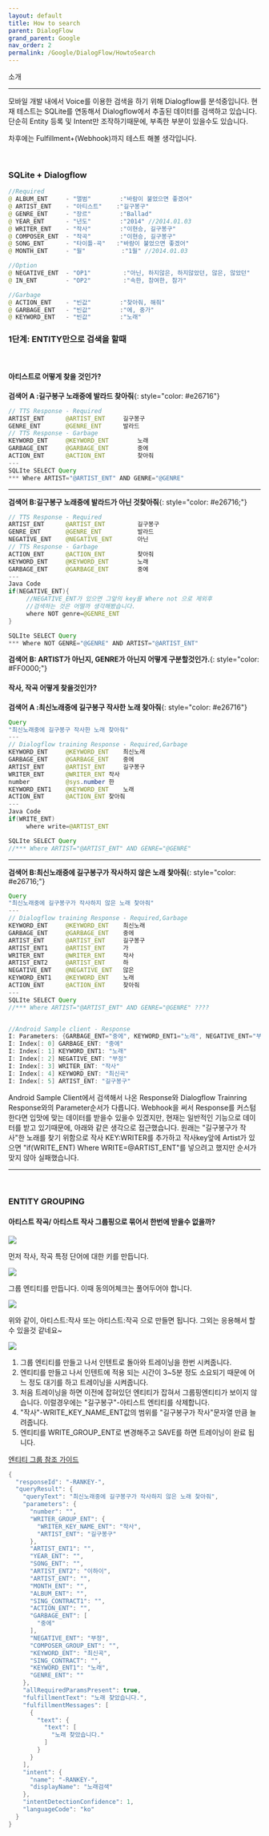 ```yaml
---
layout: default
title: How to search
parent: DialogFlow
grand_parent: Google
nav_order: 2
permalink: /Google/DialogFlow/HowtoSearch
---
```


소개
<hr/>
모바일 개발 내에서 Voice를 이용한 검색을 하기 위해 Dialogflow를 분석중입니다. 
현재 테스트는 SQLite를 연동해서 Dialogflow에서 추출된 데이터를 검색하고 있습니다. 
단순히 Entity 등록 및 Intent만 조작하기때문에, 부족한 부분이 있을수도 있습니다. 

차후에는 Fulfillment+(Webhook)까지 테스트 해볼 생각입니다. 

<!-- 2018-07-24 -->

<br/>

### SQLite + Dialogflow
~~~java
//Required 
@ ALBUM_ENT     - "앨범"        :"바람이 불었으면 좋겠어"
@ ARTIST_ENT    - "아티스트"    :"길구봉구"
@ GENRE_ENT     - "장르"        :"Ballad"
@ YEAR_ENT      - "년도"        :"2014" //2014.01.03
@ WRITER_ENT    - "작사"        :"이현승, 길구봉구"
@ COMPOSER_ENT  - "작곡"        :"이현승, 길구봉구"
@ SONG_ENT      - "타이틀-곡"   :"바람이 불었으면 좋겠어"
@ MONTH_ENT     - "월"          :"1월" //2014.01.03

//Option
@ NEGATIVE_ENT  - "OP1"         :"아닌, 하지않은, 하지않았던, 않은, 않았던"
@ IN_ENT        - "OP2"         :"속한, 참여한, 참가"

//Garbage
@ ACTION_ENT    - "빈값"        :"찾아줘, 해줘"
@ GARBAGE_ENT   - "빈값"        :"에, 중가"
@ KEYWORD_ENT   - "빈값"        :"노래"

~~~

### 1단계: ENTITY만으로 검색을 할때
<br >

#### 아티스트로 어떻게 찾을 것인가?

__검색어 A :길구봉구 노래중에 발라드 찾아줘__{: style="color: #e26716"}
~~~java
// TTS Response - Required
ARTIST_ENT      @ARTIST_ENT	    길구봉구	
GENRE_ENT       @GENRE_ENT	    발라드	
// TTS Response - Garbage
KEYWORD_ENT     @KEYWORD_ENT        노래	
GARBAGE_ENT     @GARBAGE_ENT        중에	
ACTION_ENT      @ACTION_ENT         찾아줘
---
SQLIte SELECT Query
*** Where ARTIST="@ARTIST_ENT" AND GENRE="@GENRE"
~~~
<hr>

__검색어 B:길구봉구 노래중에 발라드가 아닌 것찾아줘__{: style="color: #e26716;"}
~~~java
// TTS Response - Required
ARTIST_ENT      @ARTIST_ENT         길구봉구	
GENRE_ENT       @GENRE_ENT          발라드	
NEGATIVE_ENT    @NEGATIVE_ENT       아닌	
// TTS Response - Garbage
ACTION_ENT      @ACTION_ENT         찾아줘
KEYWORD_ENT     @KEYWORD_ENT        노래	
GARBAGE_ENT     @GARBAGE_ENT        중에	
---
Java Code
if(NEGATIVE_ENT){
     //NEGATIVE_ENT가 있으면 그앞의 key를 Where not 으로 제외후 
     //검색하는 것은 어떨까 생각해봤습니다. 
     where NOT genre=@GENRE_ENT
}

SQLIte SELECT Query
*** Where NOT GENRE="@GENRE" AND ARTIST="@ARTIST_ENT"
~~~

__검색어 B: ARTIST가 아닌지, GENRE가 아닌지 어떻게 구분할것인가.__{: style="color: #FF0000;"}


#### 작사, 작곡 어떻게 찾을것인가?
__검색어 A :최신노래중에 길구봉구 작사한 노래 찾아줘__{: style="color: #e26716"}
~~~java
Query 
"최신노래중에 길구봉구 작사한 노래 찾아줘"
---
// Dialogflow training Response - Required,Garbage
KEYWORD_ENT     @KEYWORD_ENT	최신노래	
GARBAGE_ENT     @GARBAGE_ENT	중에	
ARTIST_ENT      @ARTIST_ENT     길구봉구	
WRITER_ENT      @WRITER_ENT	작사	
number          @sys.number	한	
KEYWORD_ENT1    @KEYWORD_ENT	노래	
ACTION_ENT      @ACTION_ENT	찾아줘
---
Java Code
if(WRITE_ENT)
     where write=@ARTIST_ENT

SQLIte SELECT Query
//*** Where ARTIST="@ARTIST_ENT" AND GENRE="@GENRE"
~~~
<hr>


__검색어 B:최신노래중에 길구봉구가 작사하지 않은 노래 찿아줘__{: style="color: #e26716;"}
~~~java
Query 
"최신노래중에 길구봉구가 작사하지 않은 노래 찿아줘"
---
// Dialogflow training Response - Required,Garbage
KEYWORD_ENT     @KEYWORD_ENT	최신노래	
GARBAGE_ENT     @GARBAGE_ENT	중에	
ARTIST_ENT      @ARTIST_ENT     길구봉구	
ARTIST_ENT1     @ARTIST_ENT     가	
WRITER_ENT      @WRITER_ENT     작사	
ARTIST_ENT2     @ARTIST_ENT     하	
NEGATIVE_ENT    @NEGATIVE_ENT   않은	
KEYWORD_ENT1    @KEYWORD_ENT	노래	
ACTION_ENT      @ACTION_ENT     찾아줘
---
SQLIte SELECT Query
//*** Where ARTIST="@ARTIST_ENT" AND GENRE="@GENRE" ????


//Android Sample client - Response
I: Parameters: {GARBAGE_ENT="중에", KEYWORD_ENT1="노래", NEGATIVE_ENT="부정", WRITER_ENT="작사", KEYWORD_ENT="최신곡", ARTIST_ENT="길구봉구"}
I: Index[: 0] GARBAGE_ENT: "중에"
I: Index[: 1] KEYWORD_ENT1: "노래"
I: Index[: 2] NEGATIVE_ENT: "부정"
I: Index[: 3] WRITER_ENT: "작사"
I: Index[: 4] KEYWORD_ENT: "최신곡"
I: Index[: 5] ARTIST_ENT: "길구봉구"
~~~
Android Sample Client에서 검색해서 나온 Response와 Dialogflow Trainring Response와의 Parameter순서가 다릅니다.
Webhook을 써서 Response를 커스텀 한다면 입맛에 맞는 데이터를 받을수 있을수 있겠지만, 
현재는 일반적인 기능으로 데이터를 받고 있기때문에, 아래와 같은 생각으로 접근했습니다. 
원래는 "길구봉구가 작사"한 노래를 찾기 위함으로 작사 KEY:WRITER를 추가하고  작사key앞에 Artist가 있으면 
"if(WRITE_ENT) Where WRITE=@ARTIST_ENT"를 넣으려고 했지만 순서가 맞지 않아 실패했습니다.

<hr/>
<br/>

### ENTITY GROUPING  

#### 아티스트 작곡/ 아티스트 작사 그룹핑으로 묶어서 한번에 받을수 없을까?

<img src="{{ site.baseurl }}/assets/dialogflw_resource/grouping_0_information.png"  style="width: auto;"/>

먼저 작사, 작곡 특정 단어에 대한 키를 만듭니다. 

<img src="{{ site.baseurl }}/assets/dialogflw_resource/grouping_1.png"  style="width: auto;"/>

그룹 엔티티를 만듭니다. 이때 동의어체크는 풀어두어야 합니다. 

<img src="{{ site.baseurl }}/assets/dialogflw_resource/grouping_2.png"  style="width: auto;"/>

위와 같이, 아티스트:작사 또는 아티스트:작곡 으로 만들면 됩니다. 그외는 응용해서 할수 있을것 같네요~

<img src="{{ site.baseurl }}/assets/dialogflw_resource/grouping_3_intent_trainring.png"  style="width: auto;"/>

1. 그룹 엔티티를 만들고 나서 인텐트로 돌아와 트레이닝을 한번 시켜줍니다. 
2. 엔티티를 만들고 나서 인텐트에 적용 되는 시간이 3~5분 정도 소요되기 때문에 어느 정도 대기를 하고 트레이닝을 시켜줍니다. 
3. 처음 트레이닝을 하면 이전에 잡혀있던 엔티티가 잡혀서 그룹핑엔티티가 보이지 않습니다. 
이럴경우에는 "길구봉구"-아티스트 엔티티를 삭제합니다.
4. "작사"-WRITE_KEY_NAME_ENT값의 범위를 "길구봉구가 작사"문자열 만큼 늘려줍니다. 
5. 엔티티를 WRITE_GROUP_ENT로 변경해주고 SAVE를 하면 트레이닝이 완료 됩니다. 

[엔티티 그룹 참조 가이드](https://dialogflow.com/docs/entities#dev_enum)


~~~java
{
  "responseId": "-RANKEY-",
  "queryResult": {
    "queryText": "최신노래중에 길구봉구가 작사하지 않은 노래 찿아줘",
    "parameters": {
      "number": "",
      "WRITER_GROUP_ENT": {
        "WRITER_KEY_NAME_ENT": "작사",
        "ARTIST_ENT": "길구봉구"
      },
      "ARTIST_ENT1": "",
      "YEAR_ENT": "",
      "SONG_ENT": "",
      "ARTIST_ENT2": "이하이",
      "ARTIST_ENT": "",
      "MONTH_ENT": "",
      "ALBUM_ENT": "",
      "SING_CONTRACT1": "",
      "ACTION_ENT": "",
      "GARBAGE_ENT": [
        "중에"
      ],
      "NEGATIVE_ENT": "부정",
      "COMPOSER_GROUP_ENT": "",
      "KEYWORD_ENT": "최신곡",
      "SING_CONTRACT": "",
      "KEYWORD_ENT1": "노래",
      "GENRE_ENT": ""
    },
    "allRequiredParamsPresent": true,
    "fulfillmentText": "노래 찾았습니다.",
    "fulfillmentMessages": [
      {
        "text": {
          "text": [
            "노래 찾았습니다."
          ]
        }
      }
    ],
    "intent": {
      "name": "-RANKEY-",
      "displayName": "노래검색"
    },
    "intentDetectionConfidence": 1,
    "languageCode": "ko"
  }
}
~~~





